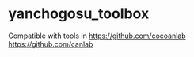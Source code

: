 # yanchogosu_toolbox
Compatible with tools in
https://github.com/cocoanlab
https://github.com/canlab

